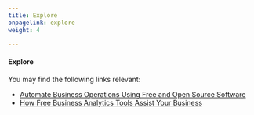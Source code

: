```yaml
---
title: Explore
onpagelink: explore
weight: 4

---
```



#### **Explore**

You may find the following links relevant:

*   [Automate Business Operations Using Free and Open Source Software](https://blog.containerize.com/2020/08/27/automate-business-operations-using-open-source-software/)
*   [How Free Business Analytics Tools Assist Your Business](https://blog.containerize.com/2021/03/12/how-free-business-analytics-tools-assist-your-business/)